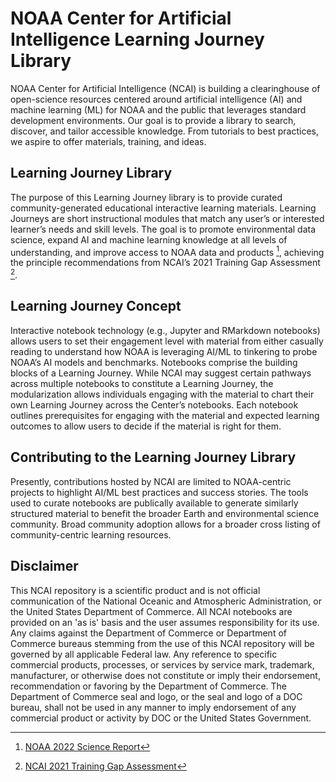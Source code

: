 # NOAA Center for Artificial Intelligence Learning Journey Library

NOAA Center for Artificial Intelligence (NCAI) is building a clearinghouse of open-science resources centered around artificial intelligence (AI) and machine learning (ML) for NOAA and the public that leverages standard development environments. Our goal is to provide a library to search, discover, and tailor accessible knowledge. From tutorials to best practices, we aspire to offer materials, training, and ideas.

## Learning Journey Library
The purpose of this Learning Journey library is to provide curated community-generated educational interactive learning materials. Learning Journeys are short instructional modules that match any user’s or interested learner’s needs and skill levels. The goal is to promote environmental data science, expand AI and machine learning knowledge at all levels of understanding, and improve access to NOAA data and products [^1], achieving the principle recommendations from NCAI’s 2021 Training Gap Assessment [^2].

## Learning Journey Concept
Interactive notebook technology (e.g., Jupyter and RMarkdown notebooks) allows users to set their engagement level with material from either casually reading to understand how NOAA is leveraging AI/ML to tinkering to probe NOAA’s AI models and benchmarks. Notebooks comprise the building blocks of a Learning Journey. While NCAI may suggest certain pathways across multiple notebooks to constitute a Learning Journey, the modularization allows individuals engaging with the material to chart their own Learning Journey across the Center’s notebooks. Each notebook outlines prerequisites for engaging with the material and expected learning outcomes to allow users to decide if the material is right for them.

## Contributing to the Learning Journey Library
Presently, contributions hosted by NCAI are limited to NOAA-centric projects to highlight AI/ML best practices and success stories. The tools used to curate notebooks are publically available to generate similarly structured material to benefit the broader Earth and environmental science community. Broad community adoption allows for a broader cross listing of community-centric learning resources.

## Disclaimer
This NCAI repository is a scientific product and is not official communication of the National Oceanic and Atmospheric Administration, or the United States Department of Commerce. All NCAI notebooks are provided on an 'as is' basis and the user assumes responsibility for its use. Any claims against the Department of Commerce or Department of Commerce bureaus stemming from the use of this NCAI repository will be governed by all applicable Federal law. Any reference to specific commercial products, processes, or services by service mark, trademark, manufacturer, or otherwise does not constitute or imply their endorsement, recommendation or favoring by the Department of Commerce. The Department of Commerce seal and logo, or the seal and logo of a DOC bureau, shall not be used in any manner to imply endorsement of any commercial product or activity by DOC or the United States Government.

[^1]: [NOAA 2022 Science Report](https://sciencecouncil.noaa.gov/wp-content/uploads/2023/03/FINAL_2022-NOAA-Science-Report.pdf)
[^2]: [NCAI 2021 Training Gap Assessment](https://www.noaa.gov/noaa-center-for-artificial-intelligence/noaa-center-for-artificial-intelligence/training-and-resources)
